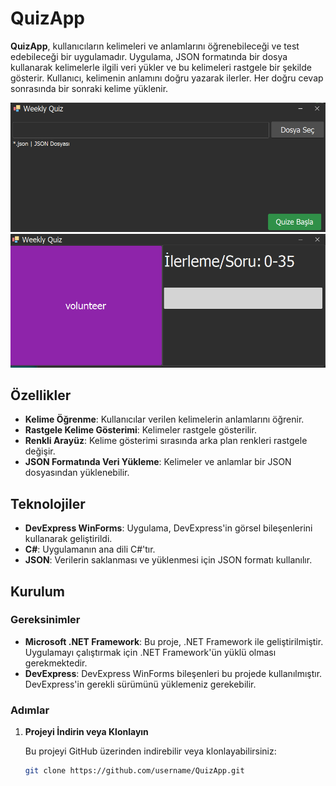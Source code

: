 # QuizApp

**QuizApp**, kullanıcıların kelimeleri ve anlamlarını öğrenebileceği ve test edebileceği bir uygulamadır. Uygulama, JSON formatında bir dosya kullanarak kelimelerle ilgili veri yükler ve bu kelimeleri rastgele bir şekilde gösterir. Kullanıcı, kelimenin anlamını doğru yazarak ilerler. Her doğru cevap sonrasında bir sonraki kelime yüklenir.

![QuizApp Screenshot](App-Picture-1.png)
![QuizApp Screenshot 2](App-Picture-2.png)
## Özellikler

- **Kelime Öğrenme**: Kullanıcılar verilen kelimelerin anlamlarını öğrenir.
- **Rastgele Kelime Gösterimi**: Kelimeler rastgele gösterilir.
- **Renkli Arayüz**: Kelime gösterimi sırasında arka plan renkleri rastgele değişir.
- **JSON Formatında Veri Yükleme**: Kelimeler ve anlamlar bir JSON dosyasından yüklenebilir.

## Teknolojiler

- **DevExpress WinForms**: Uygulama, DevExpress'in görsel bileşenlerini kullanarak geliştirildi.
- **C#**: Uygulamanın ana dili C#'tır.
- **JSON**: Verilerin saklanması ve yüklenmesi için JSON formatı kullanılır.

## Kurulum

### Gereksinimler

- **Microsoft .NET Framework**: Bu proje, .NET Framework ile geliştirilmiştir. Uygulamayı çalıştırmak için .NET Framework'ün yüklü olması gerekmektedir.
- **DevExpress**: DevExpress WinForms bileşenleri bu projede kullanılmıştır. DevExpress'in gerekli sürümünü yüklemeniz gerekebilir.

### Adımlar

1. **Projeyi İndirin veya Klonlayın**

   Bu projeyi GitHub üzerinden indirebilir veya klonlayabilirsiniz:
   
   ```bash
   git clone https://github.com/username/QuizApp.git
